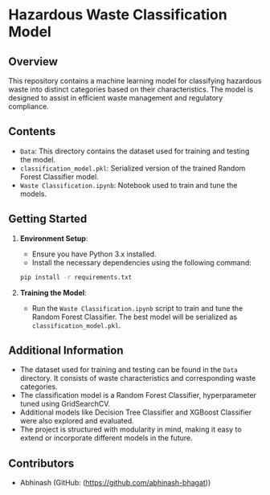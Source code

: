 # Hazardous Waste Classification Model

## Overview

This repository contains a machine learning model for classifying hazardous waste into distinct categories based on their characteristics. The model is designed to assist in efficient waste management and regulatory compliance.

## Contents

- `Data`: This directory contains the dataset used for training and testing the model.
- `classification_model.pkl`: Serialized version of the trained Random Forest Classifier model.
- `Waste Classification.ipynb`: Notebook used to train and tune the models.

## Getting Started

1. **Environment Setup**:

    - Ensure you have Python 3.x installed.
    - Install the necessary dependencies using the following command:

    ```bash
    pip install -r requirements.txt
    ```

2. **Training the Model**:

    - Run the `Waste Classification.ipynb` script to train and tune the Random Forest Classifier. The best model will be serialized as `classification_model.pkl`.


## Additional Information

- The dataset used for training and testing can be found in the `Data` directory. It consists of waste characteristics and corresponding waste categories.
- The classification model is a Random Forest Classifier, hyperparameter tuned using GridSearchCV.
- Additional models like Decision Tree Classifier and XGBoost Classifier were also explored and evaluated.
- The project is structured with modularity in mind, making it easy to extend or incorporate different models in the future.

## Contributors

- Abhinash (GitHub: (https://github.com/abhinash-bhagat))

